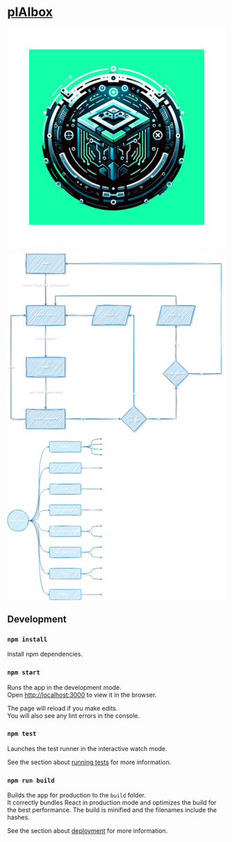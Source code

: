 # [plAIbox](https://plaibox.onrender.com)

![alt text](public/assets/manifest-icon-512.maskable.png)

![Flowchart](ftd-flowchart.png)
![Game state](ftd-game-state.png)

## Development

### `npm install`

Install npm dependencies.

### `npm start`

Runs the app in the development mode.\
Open [http://localhost:3000](http://localhost:3000) to view it in the browser.

The page will reload if you make edits.\
You will also see any lint errors in the console.

### `npm test`

Launches the test runner in the interactive watch mode.

See the section about [running tests](https://facebook.github.io/create-react-app/docs/running-tests) for more information.

### `npm run build`

Builds the app for production to the `build` folder.\
It correctly bundles React in production mode and optimizes the build for the best performance.
The build is minified and the filenames include the hashes.

See the section about [deployment](https://facebook.github.io/create-react-app/docs/deployment) for more information.